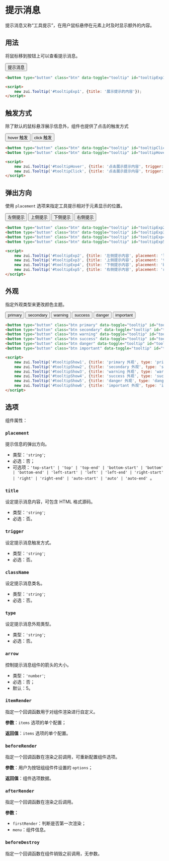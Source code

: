 # 提示消息

提示消息又称“工具提示”，在用户鼠标悬停在元素上时及时显示额外的内容。

## 用法

将鼠标移到按钮上可以查看提示消息。

<Example>
  <button type="button" class="btn" data-toggle="tooltip" id="tooltipExp1">提示消息</button>
</Example>

```html
<button type="button" class="btn" data-toggle="tooltip" id="tooltipExp1">提示消息</button>

<script>
    new zui.Tooltip('#tooltipExp1', {title: '展示提示的内容'});
</script>
```

## 触发方式

除了默认的鼠标悬浮展示信息外，组件也提供了点击的触发方式

<Example class="flex gap-2">
  <button type="button" class="btn" data-toggle="tooltip" id="tooltipHover">hover 触发</button>
  <button type="button" class="btn" data-toggle="tooltip" id="tooltipClick">click 触发</button>
</Example>

```html
<button type="button" class="btn" data-toggle="tooltip" id="tooltipClick">点击触发</button>
<button type="button" class="btn" data-toggle="tooltip" id="tooltipHover">hover 触发</button>

<script>
    new zui.Tooltip('#tooltipHover', {title: '点击展示提示内容', trigger: 'hover'});
    new zui.Tooltip('#tooltipClick', {title: '点击展示提示内容', trigger: 'click'});
</script>
```

## 弹出方向

使用 `placement` 选项来指定工具提示相对于元素显示的位置。

<Example class="flex gap-2 flex-wrap">
  <button type="button" class="btn" data-toggle="tooltip" id="tooltipExp2">左侧提示</button>
  <button type="button" class="btn" data-toggle="tooltip" id="tooltipExp3">上侧提示</button>
  <button type="button" class="btn" data-toggle="tooltip" id="tooltipExp4">下侧提示</button>
  <button type="button" class="btn" data-toggle="tooltip" id="tooltipExp5">右侧提示</button>
</Example>

```html
<button type="button" class="btn" data-toggle="tooltip" id="tooltipExp2">左侧提示</button>
<button type="button" class="btn" data-toggle="tooltip" id="tooltipExp3">上侧提示</button>
<button type="button" class="btn" data-toggle="tooltip" id="tooltipExp4">下侧提示</button>
<button type="button" class="btn" data-toggle="tooltip" id="tooltipExp5">右侧提示</button>

<script>
    new zui.Tooltip('#tooltipExp2', {title: '左侧提示内容', placement: 'left'});
    new zui.Tooltip('#tooltipExp3', {title: '上侧提示内容', placement: 'top'});
    new zui.Tooltip('#tooltipExp4', {title: '下侧提示内容', placement: 'bottom'});
    new zui.Tooltip('#tooltipExp5', {title: '右侧提示内容', placement: 'right'});
</script>
```

## 外观

指定外观类型来更改颜色主题。

<Example class="flex gap-2 flex-wrap">
  <button type="button" class="btn primary" data-toggle="tooltip" id="tooltipShow1">primary</button>
  <button type="button" class="btn secondary" data-toggle="tooltip" id="tooltipShow2">secondary</button>
  <button type="button" class="btn warning" data-toggle="tooltip" id="tooltipShow3">warning</button>
  <button type="button" class="btn success" data-toggle="tooltip" id="tooltipShow4">success</button>
  <button type="button" class="btn danger" data-toggle="tooltip" id="tooltipShow5">danger</button>
  <button type="button" class="btn important" data-toggle="tooltip" id="tooltipShow6">important</button>
</Example>

```html
<button type="button" class="btn primary" data-toggle="tooltip" id="tooltipShow1">primary</button>
<button type="button" class="btn secondary" data-toggle="tooltip" id="tooltipShow2">secondary</button>
<button type="button" class="btn warning" data-toggle="tooltip" id="tooltipShow3">warning</button>
<button type="button" class="btn success" data-toggle="tooltip" id="tooltipShow4">success</button>
<button type="button" class="btn danger" data-toggle="tooltip" id="tooltipShow5">danger</button>
<button type="button" class="btn important" data-toggle="tooltip" id="tooltipShow6">important</button>

<script>
    new zui.Tooltip('#tooltipShow1', {title: 'primary 外观', type: 'primary'});
    new zui.Tooltip('#tooltipShow2', {title: 'secondary 外观', type: 'secondary'});
    new zui.Tooltip('#tooltipShow3', {title: 'warning 外观', type: 'warning'});
    new zui.Tooltip('#tooltipShow4', {title: 'success 外观', type: 'success'});
    new zui.Tooltip('#tooltipShow5', {title: 'danger 外观', type: 'danger'});
    new zui.Tooltip('#tooltipShow6', {title: 'important 外观', type: 'important'});
</script>
```

## 选项

组件属性：

### `placement `

提示信息的弹出方向。

* 类型：`'string'`;
* 必选：否；
* 可选项：`'top-start' | 'top' | 'top-end' | 'bottom-start' | 'bottom' | 'bottom-end' | 'left-start' | 'left' | 'left-end' | 'right-start' | 'right' | 'right-end' | 'auto-start' | 'auto' | 'auto-end' `。


### `title `

设定提示消息内容，可包含 HTML 格式源码。

* 类型：`'string'`;
* 必选：否。

### `trigger`

设定提示消息触发方式。

* 类型：`'string'`;
* 必选：否。

### `className`

设定提示消息类名。

* 类型：`'string'`;
* 必选：否。

### `type`

设定提示消息外观类型。

* 类型：`'string'`;
* 必选：否。

### `arrow`

控制提示消息组件的箭头的大小。

* 类型：`'number'`;
* 必选：否；
* 默认：5。

### `itemRender`

指定一个回调函数用于对组件渲染进行自定义。

**参数**：`items` 选项的单个配置；

**返回值**：`items` 选项的单个配置。

### `beforeRender`

指定一个回调函数在渲染之前调用，可重新配置组件选项。

**参数**：用户为按钮组组件件设置的 `options`；

**返回值**：组件选项数据。


### `afterRender`

指定一个回调函数在渲染之后调用。

**参数：**

* `firstRender`：判断是否第一次渲染；
* `menu`：组件信息。

### `beforeDestroy`

指定一个回调函数在组件销毁之前调用，无参数。


<script>
export default {
    mounted() {
        onZUIReady(() => {
            new zui.Tooltip('#tooltipExp1', {title: '展示提示的内容'});
            new zui.Tooltip('#tooltipHover', {title: '鼠标悬浮展示提示内容', trigger: 'hover'});
            new zui.Tooltip('#tooltipClick', {title: '点击展示提示内容', trigger: 'click'});
            new zui.Tooltip('#tooltipExp2', {title: '左侧提示内容', placement: 'left'});
            new zui.Tooltip('#tooltipExp3', {title: '上侧提示内容', placement: 'top'});
            new zui.Tooltip('#tooltipExp4', {title: '下侧提示内容', placement: 'bottom'});
            new zui.Tooltip('#tooltipExp5', {title: '右侧提示内容', placement: 'right'});
            new zui.Tooltip('#tooltipShow1', {title: 'primary 外观', type: 'primary'});
            new zui.Tooltip('#tooltipShow2', {title: 'secondary 外观', type: 'secondary'});
            new zui.Tooltip('#tooltipShow3', {title: 'warning 外观', type: 'warning'});
            new zui.Tooltip('#tooltipShow4', {title: 'success 外观', type: 'success'});
            new zui.Tooltip('#tooltipShow5', {title: 'danger 外观', type: 'danger'});
            new zui.Tooltip('#tooltipShow6', {title: 'important 外观', type: 'important'});
        })
    },
}
</script>